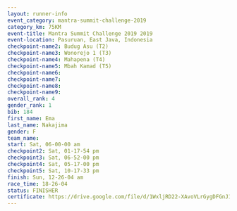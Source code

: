 ```yaml
---
layout: runner-info 
event_category: mantra-summit-challenge-2019 
category_km: 75KM 
event-title: Mantra Summit Challenge 2019 2019 
event-location: Pasuruan, East Java, Indonesia 
checkpoint-name2: Budug Asu (T2) 
checkpoint-name3: Wonorejo 1 (T3) 
checkpoint-name4: Mahapena (T4) 
checkpoint-name5: Mbah Kamad (T5) 
checkpoint-name6: 
checkpoint-name7: 
checkpoint-name8: 
checkpoint-name9: 
overall_rank: 4
gender_rank: 1
bib: 184
first_name: Ema
last_name: Nakajima
gender: F
team_name: 
start: Sat, 06-00-00 am
checkpoint2: Sat, 01-17-54 pm
checkpoint3: Sat, 06-52-00 pm
checkpoint4: Sat, 05-17-00 pm
checkpoint5: Sat, 10-17-33 pm
finish: Sun, 12-26-04 am
race_time: 18-26-04
status: FINISHER
certificate: https://drive.google.com/file/d/1WxljRD22-XAvoVLrGygDFGnJ1Dnbt6PF/view?usp=sharing
---
```

